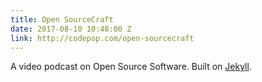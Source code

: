 ```yaml
---
title: Open SourceCraft
date: 2017-08-10 10:48:00 Z
link: http://codepop.com/open-sourcecraft
---
```


A video podcast on Open Source Software. Built on [Jekyll](https://jekyllrb.com).

